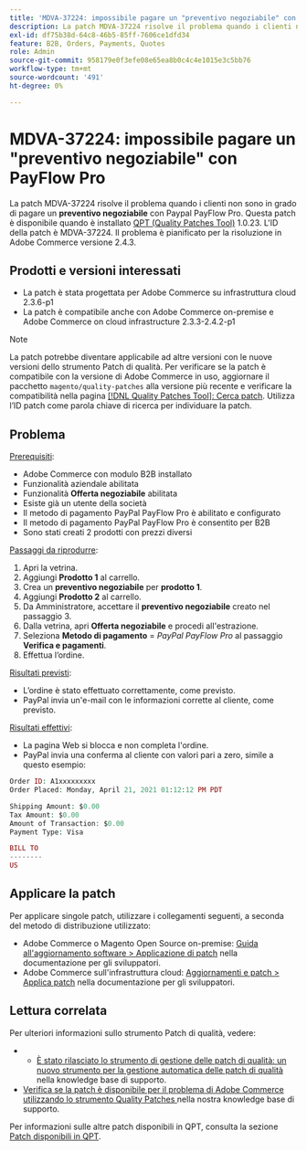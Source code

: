 ```yaml
---
title: 'MDVA-37224: impossibile pagare un "preventivo negoziabile" con PayFlow Pro'
description: La patch MDVA-37224 risolve il problema quando i clienti non sono in grado di pagare un **Offerta negoziabile** con Paypal PayFlow Pro. Questa patch è disponibile quando è installato [Quality Patches Tool (QPT)](https://devdocs.magento.com/guides/v2.4/comp-mgr/patching.html#mqp) 1.0.23. L'ID della patch è MDVA-37224. Il problema è pianificato per la risoluzione in Adobe Commerce versione 2.4.3.
exl-id: df75b38d-64c8-46b5-85ff-7606ce1dfd34
feature: B2B, Orders, Payments, Quotes
role: Admin
source-git-commit: 958179e0f3efe08e65ea8b0c4c4e1015e3c5bb76
workflow-type: tm+mt
source-wordcount: '491'
ht-degree: 0%

---
```


# MDVA-37224: impossibile pagare un &quot;preventivo negoziabile&quot; con PayFlow Pro

La patch MDVA-37224 risolve il problema quando i clienti non sono in grado di pagare un **preventivo negoziabile** con Paypal PayFlow Pro. Questa patch è disponibile quando è installato [QPT (Quality Patches Tool)](https://devdocs.magento.com/guides/v2.4/comp-mgr/patching.html#mqp) 1.0.23. L&#39;ID della patch è MDVA-37224. Il problema è pianificato per la risoluzione in Adobe Commerce versione 2.4.3.

## Prodotti e versioni interessati

* La patch è stata progettata per Adobe Commerce su infrastruttura cloud 2.3.6-p1
* La patch è compatibile anche con Adobe Commerce on-premise e Adobe Commerce on cloud infrastructure 2.3.3-2.4.2-p1

>[!NOTE]
>
>La patch potrebbe diventare applicabile ad altre versioni con le nuove versioni dello strumento Patch di qualità. Per verificare se la patch è compatibile con la versione di Adobe Commerce in uso, aggiornare il pacchetto `magento/quality-patches` alla versione più recente e verificare la compatibilità nella pagina [[!DNL Quality Patches Tool]: Cerca patch](https://devdocs.magento.com/quality-patches/tool.html#patch-grid). Utilizza l’ID patch come parola chiave di ricerca per individuare la patch.

## Problema

<u>Prerequisiti</u>:

* Adobe Commerce con modulo B2B installato
* Funzionalità aziendale abilitata
* Funzionalità **Offerta negoziabile** abilitata
* Esiste già un utente della società
* Il metodo di pagamento PayPal PayFlow Pro è abilitato e configurato
* Il metodo di pagamento PayPal PayFlow Pro è consentito per B2B
* Sono stati creati 2 prodotti con prezzi diversi

<u>Passaggi da riprodurre</u>:

1. Apri la vetrina.
1. Aggiungi **Prodotto 1** al carrello.
1. Crea un **preventivo negoziabile** per **prodotto 1**.
1. Aggiungi **Prodotto 2** al carrello.
1. Da Amministratore, accettare il **preventivo negoziabile** creato nel passaggio 3.
1. Dalla vetrina, apri **Offerta negoziabile** e procedi all&#39;estrazione.
1. Seleziona **Metodo di pagamento** = *PayPal PayFlow Pro* al passaggio **Verifica e pagamenti**.
1. Effettua l’ordine.

<u>Risultati previsti</u>:

* L’ordine è stato effettuato correttamente, come previsto.
* PayPal invia un&#39;e-mail con le informazioni corrette al cliente, come previsto.

<u>Risultati effettivi</u>:

* La pagina Web si blocca e non completa l&#39;ordine.
* PayPal invia una conferma al cliente con valori pari a zero, simile a questo esempio:

```php
Order ID: A1xxxxxxxxx
Order Placed: Monday, April 21, 2021 01:12:12 PM PDT

Shipping Amount: $0.00
Tax Amount: $0.00
Amount of Transaction: $0.00
Payment Type: Visa

BILL TO
--------
US
```


## Applicare la patch

Per applicare singole patch, utilizzare i collegamenti seguenti, a seconda del metodo di distribuzione utilizzato:

* Adobe Commerce o Magento Open Source on-premise: [Guida all&#39;aggiornamento software > Applicazione di patch](https://devdocs.magento.com/guides/v2.4/comp-mgr/patching/mqp.html) nella documentazione per gli sviluppatori.
* Adobe Commerce sull&#39;infrastruttura cloud: [Aggiornamenti e patch > Applica patch](https://devdocs.magento.com/cloud/project/project-patch.html) nella documentazione per gli sviluppatori.

## Lettura correlata

Per ulteriori informazioni sullo strumento Patch di qualità, vedere:

* 
   * [È stato rilasciato lo strumento di gestione delle patch di qualità: un nuovo strumento per la gestione automatica delle patch di qualità](/help/announcements/adobe-commerce-announcements/magento-quality-patches-released-new-tool-to-self-serve-quality-patches.md) nella knowledge base di supporto.
* [Verifica se la patch è disponibile per il problema di Adobe Commerce utilizzando lo strumento Quality Patches ](/help/support-tools/patches-available-in-qpt-tool/check-patch-for-magento-issue-with-magento-quality-patches.md) nella nostra knowledge base di supporto.

Per informazioni sulle altre patch disponibili in QPT, consulta la sezione [Patch disponibili in QPT](https://support.magento.com/hc/en-us/sections/360010506631-Patches-available-in-MQP-tool-).

